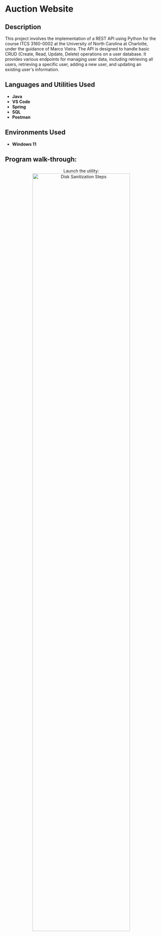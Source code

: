 <h1>Auction Website</h1>

<h2>Description</h2>
This project involves the implementation of a REST API using Python for the course ITCS 3160-0002 at the University of North Carolina at Charlotte, under the guidance of Marco Vieira. The API is designed to handle basic CRUD (Create, Read, Update, Delete) operations on a user database. It provides various endpoints for managing user data, including retrieving all users, retrieving a specific user, adding a new user, and updating an existing user's information.
<br />


<h2>Languages and Utilities Used</h2>

- <b>Java</b> 
- <b>VS Code</b>
- <b>Spring</b>
- <b>SQL</b>
- <b>Postman</b> 

<h2>Environments Used </h2>

- <b>Windows 11</b> 

<h2>Program walk-through:</h2>

<p align="center">
Launch the utility: <br/>
<img src="https://i.imgur.com/62TgaWL.png" height="80%" width="80%" alt="Disk Sanitization Steps"/>
<br />
</p>
